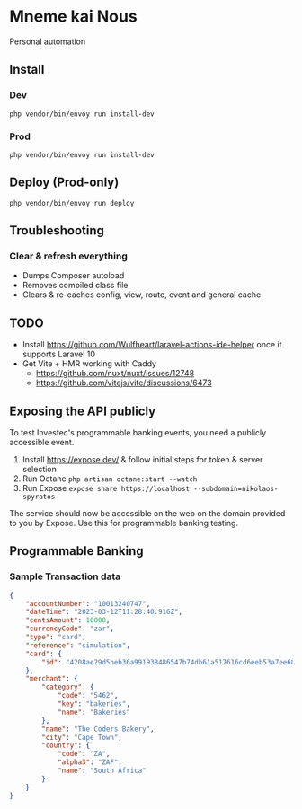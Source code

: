 # Mneme kai Nous

Personal automation

## Install

### Dev
```
php vendor/bin/envoy run install-dev
```

### Prod

```
php vendor/bin/envoy run install-dev

```

## Deploy (Prod-only)

```
php vendor/bin/envoy run deploy
```

## Troubleshooting

### Clear & refresh everything

- Dumps Composer autoload
- Removes compiled class file
- Clears & re-caches config, view, route, event and general cache

## TODO

- Install https://github.com/Wulfheart/laravel-actions-ide-helper once it supports Laravel 10
- Get Vite + HMR working with Caddy
  - https://github.com/nuxt/nuxt/issues/12748
  - https://github.com/vitejs/vite/discussions/6473

## Exposing the API publicly

To test Investec's programmable banking events, you need a publicly accessible event.

1. Install https://expose.dev/ & follow initial steps for token & server selection
2. Run Octane `php artisan octane:start --watch`
3. Run Expose `expose share https://localhost --subdomain=nikolaos-spyratos`

The service should now be accessible on the web on the domain provided to you by Expose. Use this for programmable banking testing.

## Programmable Banking

### Sample Transaction data

```json
{
    "accountNumber": "10013240747",
    "dateTime": "2023-03-12T11:28:40.916Z",
    "centsAmount": 10000,
    "currencyCode": "zar",
    "type": "card",
    "reference": "simulation",
    "card": {
        "id": "4208ae29d5beb36a991938486547b74db61a517616cd6eeb53a7ee68418b992c"
    },
    "merchant": {
        "category": {
            "code": "5462",
            "key": "bakeries",
            "name": "Bakeries"
        },
        "name": "The Coders Bakery",
        "city": "Cape Town",
        "country": {
            "code": "ZA",
            "alpha3": "ZAF",
            "name": "South Africa"
        }
    }
}
```
